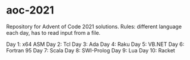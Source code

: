 # aoc-2021
 Repository for Advent of Code 2021 solutions. Rules: different language each day, has to read input from a file.

Day 1: x64 ASM
Day 2: Tcl
Day 3: Ada
Day 4: Raku
Day 5: VB.NET
Day 6: Fortran 95
Day 7: Scala
Day 8: SWI-Prolog
Day 9: Lua
Day 10: Racket
